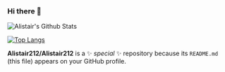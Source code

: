 ### Hi there 👋
![Alistair's Github Stats](https://github-readme-stats.vercel.app/api?username=Alistair212&count_private=true&theme=chartreuse-dark)

[![Top Langs](https://github-readme-stats.vercel.app/api/top-langs/?username=Alistair212&layout=compact&theme=chartreuse-dark)](https://github.com/Alistair212)

**Alistair212/Alistair212** is a ✨ _special_ ✨ repository because its `README.md` (this file) appears on your GitHub profile.
